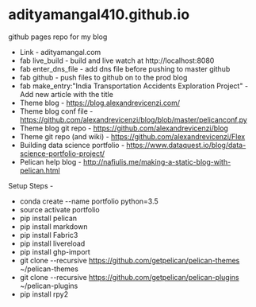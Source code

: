 # adityamangal410.github.io
github pages repo for my blog

- Link - adityamangal.com
- fab live_build - build and live watch at http://localhost:8080 
- fab enter_dns_file - add dns file before pushing to master github
- fab github - push files to github on to the prod blog
- fab make_entry:"India Transportation Accidents Exploration Project" - Add new article with the title
- Theme blog - https://blog.alexandrevicenzi.com/ 
- Theme blog conf file - https://github.com/alexandrevicenzi/blog/blob/master/pelicanconf.py 
- Theme blog git repo - https://github.com/alexandrevicenzi/blog 
- Theme git repo (and wiki) - https://github.com/alexandrevicenzi/Flex 
- Building data science portfolio - https://www.dataquest.io/blog/data-science-portfolio-project/ 
- Pelican help blog - http://nafiulis.me/making-a-static-blog-with-pelican.html


Setup Steps - 
- conda create --name portfolio python=3.5
- source activate portfolio
- pip install pelican
- pip install markdown
- pip install Fabric3
- pip install livereload
- pip install ghp-import
- git clone --recursive https://github.com/getpelican/pelican-themes ~/pelican-themes
- git clone --recursive https://github.com/getpelican/pelican-plugins ~/pelican-plugins
- pip install rpy2
